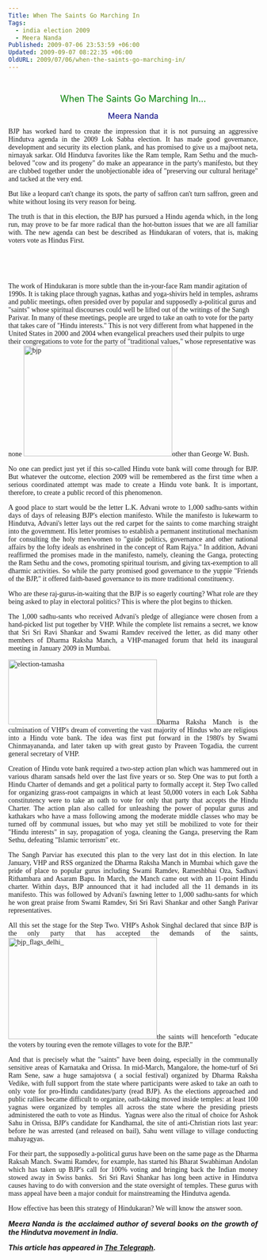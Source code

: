 ```yaml
---
Title: When The Saints Go Marching In
Tags:
  - india election 2009
  - Meera Nanda
Published: 2009-07-06 23:53:59 +06:00
Updated: 2009-09-07 08:22:35 +06:00
OldURL: 2009/07/06/when-the-saints-go-marching-in/
---
```


 <p style="text-align: center;"><span style="font-size: large; color: #008000;">When The Saints Go Marching In…</span></p>
<p style="text-align: center;"><span style="font-size: medium; color: #000080;">Meera Nanda</span></p>

<p style="text-align: justify;"><span style="font-family: Verdana;">BJP has worked hard to create the impression that it is not pursuing an aggressive Hindutva agenda in the 2009 Lok Sabha election. It has made good governance, development and security its election plank, and has promised to give us a majboot neta, nirnayak sarkar. Old Hindutva favorites like the Ram temple, Ram Sethu and the much- beloved "cow and its progeny" do make an appearance in the party's manifesto, but they are clubbed together under the unobjectionable idea of "preserving our cultural heritage" and tacked at the very end.</span></p>
<p style="text-align: justify;"><span style="font-family: Verdana;">But like a leopard can't change its spots, the party of saffron can't turn saffron, green and white without losing its very reason for being.</span></p>
<p style="text-align: justify;"><span style="font-family: Verdana;">The truth is that in this election, the BJP has pursued a Hindu agenda which, in the long run, may prove to be far more radical than the hot-button issues that we are all familiar with. The new agenda can best be described as Hindukaran of voters, that is, making voters vote as Hindus First.</span></p>
<p style="text-align: justify;"> </p>
<p style="text-align: justify;"> </p>

<span style="font-family: Verdana;">The work of Hindukaran is more subtle than the in-your-face Ram mandir agitation of 1990s. It is taking place through yagnas, kathas and yoga-shivirs held in temples, ashrams and public meetings, often presided over by popular and supposedly a-political gurus and "saints" whose spiritual discourses could well be lifted out of the writings of the Sangh Parivar. In many of these meetings, people are urged to take an oath to vote for the party that takes care of "Hindu interests." This is not very different from what happened in the United States in 2000 and 2004 when evangelical preachers used their pulpits to urge their congregations to vote for the party of "traditional values," whose representative was none <a onclick="pageTracker._trackPageview('/outbound/article/beacononline.wordpress.com');" href="https://beacononline.wordpress.com/2008/06/04/"><img class="alignright size-medium wp-image-1356" title="bjp" src="https://nirmukta.com/wp-content/uploads/2009/05/bjp-300x223.jpg" alt="bjp" width="300" height="223" /></a>other than George W. Bush.</span>
<p style="text-align: justify;"><span style="font-family: Verdana;">No one can predict just yet if this so-called Hindu vote bank will come through for BJP. But whatever the outcome, election 2009 will be remembered as the first time when a serious coordinated attempt was made to create a Hindu vote bank. It is important, therefore, to create a public record of this phenomenon.</span></p>
<p style="text-align: justify;"><span style="font-family: Verdana;">A good place to start would be the letter L.K. Advani wrote to 1,000 sadhu-sants within days of days of releasing BJP's election manifesto. While the manifesto is lukewarm to Hindutva, Advani's letter lays out the red carpet for the saints to come marching straight into the government. His letter promises to establish a permanent institutional mechanism for consulting the holy men/women to "guide politics, governance and other national affairs by the lofty ideals as enshrined in the concept of Ram Rajya." In addition, Advani reaffirmed the promises made in the manifesto, namely, cleaning the Ganga, protecting the Ram Sethu and the cows, promoting spiritual tourism, and giving tax-exemption to all dharmic activities. So while the party promised good governance to the yuppie "Friends of the BJP," it offered faith-based governance to its more traditional constituency.</span></p>
<p style="text-align: justify;"><span style="font-family: Verdana;">Who are these raj-gurus-in-waiting that the BJP is so eagerly courting? What role are they being asked to play in electoral politics? This is where the plot begins to thicken.</span></p>
<p style="text-align: justify;"><span style="font-family: Verdana;">The 1,000 sadhu-sants who received Advani's pledge of allegiance were chosen from a hand-picked list put together by VHP. While the complete list remains a secret, we know that Sri Sri Ravi Shankar and Swami Ramdev received the letter, as did many other members of Dharma Raksha Manch, a VHP-managed forum that held its inaugural meeting in January 2009 in Mumbai.</span></p>
<p style="text-align: justify;"><span style="font-family: Verdana;"><a onclick="pageTracker._trackPageview('/outbound/article/www.rediff.com');" href="https://www.rediff.com/election/2004/apr/13equiz.htm"><img class="alignleft size-medium wp-image-1357" title="election-tamasha" src="https://nirmukta.com/wp-content/uploads/2009/05/election-tamasha-300x131.jpg" alt="election-tamasha" width="300" height="131" /></a>Dharma Raksha Manch is the culmination of VHP's dream of converting the vast majority of Hindus who are religious into a Hindu vote bank. The idea was first put forward in the 1980's by Swami Chinmayananda, and later taken up with great gusto by Praveen Togadia, the current general secretary of VHP.</span></p>
<p style="text-align: justify;"><span style="font-family: Verdana;">Creation of Hindu vote bank required a two-step action plan which was hammered out in various dharam sansads held over the last five years or so. Step One was to put forth a Hindu Charter of demands and get a political party to formally accept it. Step Two called for organizing grass-root campaigns in which at least 50,000 voters in each Lok Sabha constitutency were to take an oath to vote for only that party that accepts the Hindu Charter. The action plan also called for unleashing the power of popular gurus and kathakars who have a mass following among the moderate middle classes who may be turned off by communal issues, but who may yet still be mobilized to vote for their "Hindu interests" in say, propagation of yoga, cleaning the Ganga, preserving the Ram Sethu, defeating "Islamic terrorism" etc.</span></p>
<p style="text-align: justify;"><span style="font-family: Verdana;">The Sangh Parviar has executed this plan to the very last dot in this election. In late January, VHP and RSS organized the Dharma Raksha Manch in Mumbai which gave the pride of place to popular gurus including Swami Ramdev, Rameshbhai Oza, Sadhavi Rithambara and Asaram Bapu. In March, the Manch came out with an 11-point Hindu charter. Within days, BJP announced that it had included all the 11 demands in its manifesto. This was followed by Advani's fawning letter to 1,000 sadhu-sants for which he won great praise from Swami Ramdev, Sri Sri Ravi Shankar and other Sangh Parivar representatives.</span></p>
<p style="text-align: justify;"><span style="font-family: Verdana;">All this set the stage for the Step Two. VHP's Ashok Singhal declared that since BJP is the only party that has accepted the demands of the saints, <a onclick="pageTracker._trackPageview('/outbound/article/www.outlookindia.com');" href="https://www.outlookindia.com/pti_coverage.asp?gid=124&amp;id=643103"><img class="alignright size-medium wp-image-1358" title="bjp_flags_delhi_" src="https://nirmukta.com/wp-content/uploads/2009/05/bjp_flags_delhi_-300x205.jpg" alt="bjp_flags_delhi_" width="300" height="205" /></a>the saints will henceforth "educate the voters by touring even the remote villages to vote for the BJP."</span></p>
<p style="text-align: justify;"><span style="font-family: Verdana;">And that is precisely what the "saints" have been doing, especially in the communally sensitive areas of Karnataka and Orissa. In mid-March, Mangalore, the home-turf of Sri Ram Sene, saw a huge samajotsva ( a social festival) organized by Dharma Raksha Vedike, with full support from the state where participants were asked to take an oath to only vote for pro-Hindu candidates/party (read BJP). As the elections approached and public rallies became difficult to organize, oath-taking moved inside temples: at least 100 yagnas were organized by temples all across the state where the presiding priests administered the oath to vote as Hindus.  Yagnas were also the ritual of choice for Ashok Sahu in Orissa, BJP's candidate for Kandhamal, the site of anti-Christian riots last year: before he was arrested (and released on bail), Sahu went village to village conducting mahayagyas.</span></p>
<p style="text-align: justify;"><span style="font-family: Verdana;">For their part, the supposedly a-political gurus have been on the same page as the Dharma Raksah Manch. Swami Ramdev, for example, has started his Bharat Swabhiman Andolan which has taken up BJP's call for 100% voting and bringing back the Indian money stowed away in Swiss banks.  Sri Sri Ravi Shankar has long been active in Hindutva causes having to do with conversion and the state oversight of temples. These gurus with mass appeal have been a major conduit for mainstreaming the Hindutva agenda.</span></p>
<p style="text-align: justify;"><span style="font-family: Verdana;">How effective has been this strategy of Hindukaran? We will know the answer soon.</span></p>
<p style="text-align: justify;"><strong><em>Meera Nanda is the acclaimed author of several books on the growth of the Hindutva movement in India. </em></strong></p>

<strong><em>This article has appeared in <a onclick="pageTracker._trackPageview('/outbound/article/www.telegraphindia.com');" href="https://www.telegraphindia.com/1090512/jsp/opinion/story_10947801.jsp">The Telegraph</a>.</em></strong>
